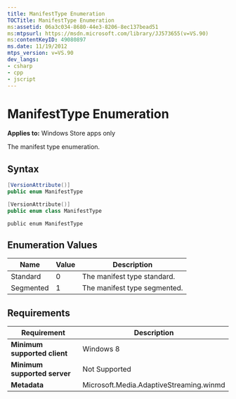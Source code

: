 ```yaml
---
title: ManifestType Enumeration
TOCTitle: ManifestType Enumeration
ms:assetid: 06a3c034-8680-44e3-8206-8ec137bead51
ms:mtpsurl: https://msdn.microsoft.com/library/JJ573655(v=VS.90)
ms:contentKeyID: 49080897
ms.date: 11/19/2012
mtps_version: v=VS.90
dev_langs:
- csharp
- cpp
- jscript
---
```


# ManifestType Enumeration

**Applies to:** Windows Store apps only

The manifest type enumeration.

## Syntax

```csharp
[VersionAttribute()]
public enum ManifestType
```

```cpp
[VersionAttribute()]
public enum class ManifestType
```

```jscript
public enum ManifestType
```

## Enumeration Values

|Name|Value|Description|
|--- |--- |--- |
|Standard|0|The manifest type standard.|
|Segmented|1|The manifest type segmented.|

## Requirements

|Requirement|Description|
|--- |--- |
|**Minimum supported client**|Windows 8|
|**Minimum supported server**|Not Supported|
|**Metadata**|Microsoft.Media.AdaptiveStreaming.winmd|
